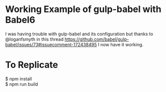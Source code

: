 # Working Example of gulp-babel with Babel6  
I was having trouble with gulp-babel and its configuration but thanks to @loganfsmyth in this thread <https://github.com/babel/gulp-babel/issues/73#issuecomment-172438495> I now have it working.

# To Replicate
  
$ npm install  
$ npm run build

